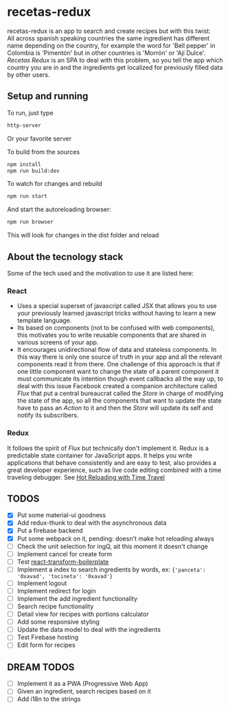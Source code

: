 
# recetas-redux

recetas-redux is an app to search and create recipes but with this twist:  
All across spanish speaking countries the same ingredient has different name depending on the country, for example the word for 'Bell pepper' in Colombia is 'Pimentón' but in other countries is 'Morrón' or 'Ají Dulce'. *Recetas Redux* is an SPA to deal with this problem, so you tell the app which country you are in and the ingredients get localized for previously filled data by other users.

## Setup and running 
To run, just type 
```bash
http-server
``` 
Or your favorite server

To build from the sources
```bash
npm install
npm run build:dev
``` 
To watch for changes and rebuild
```bash
npm run start
``` 
And start the autoreloading browser:
```bash
npm run browser
``` 
This will look for changes in the dist folder and reload

## About the tecnology stack
Some of the tech used and the motivation to use it are listed here:

### React
- Uses a special superset of javascript called JSX that allows you to use your previously learned javascript tricks without having to learn a new template language.
- Its based on components (not to be confused with web components), this motivates you to write reusable components that are shared in various screens of your app. 
- It encourages unidirectional flow of data and stateless components. In this way there is only one source of truth in your app and all the relevant components read it from there. One challenge of this approach is that if one little component want to change the state of a parent component it must communicate its intention though event callbacks all the way up, to deal with this issue Facebook created a companion architecture called *Flux* that put a central bureaucrat called the *Store* in charge of modifying the state of the app, so all the components that want to update the state have to pass an *Action* to it and then the *Store* will update its self and notify its subscribers. 

### Redux
It follows the spirit of *Flux* but technically don't implement it. Redux is a predictable state container for JavaScript apps. It helps you write applications that behave consistently and are easy to test, also provides a great developer experience, such as live code editing combined with a time traveling debugger. See [Hot Reloading with Time Travel](https://www.youtube.com/watch?v=xsSnOQynTHs)

## TODOS
- [x] Put some material-ui goodness
- [x] Add redux-thunk to deal with the asynchronous data
- [x] Put a firebase backend
- [x] Put some webpack on it, pending: doesn't make hot reloading always
- [ ] Check the unit selection for ingQ, ait this moment it doesn't change
- [ ] Implement cancel for create form
- [ ] Test [react-transform-boilerplate](https://github.com/gaearon/react-transform-boilerplate)
- [ ] Implement a index to search ingredients by words, ex: ```{'panceta': '0xavad', 'tocineta': '0xavad'}```
- [ ] Implement logout
- [ ] Implement redirect for login
- [ ] Implement the add ingredient functionality
- [ ] Search recipe functionality
- [ ] Detail view for recipes with portions calculator
- [ ] Add some responsive styling
- [ ] Update the data model to deal with the ingredients
- [ ] Test Firebase hosting
- [ ] Edit form for recipes

## DREAM TODOS
- [ ] Implement it as a PWA (Progressive Web App)
- [ ] Given an ingredient, search recipes based on it
- [ ] Add i18n to the strings